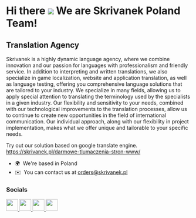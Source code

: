 Hi there ![](https://user-images.githubusercontent.com/18350557/176309783-0785949b-9127-417c-8b55-ab5a4333674e.gif) We are Skrivanek Poland Team!
========================================================================================================================================

Translation Agency
------------------

Skrivanek is a highly dynamic language agency, where we combine innovation and our passion for languages with professionalism and friendly service. In addition to interpreting and written translations, we also specialize in game localization, website and application translation, as well as language testing, offering you comprehensive language solutions that are tailored to your industry. We specialize in many fields, allowing us to apply special attention to translating the terminology used by the specialists in a given industry. Our flexibility and sensitivity to your needs, combined with our technological improvements to the translation processes, allow us to continue to create new opportunities in the field of international communication. Our individual approach, along with our flexibility in project implementation, makes what we offer unique and tailorable to your specific needs.

Try out our solution based on google translate engine.
https://skrivanek.pl/darmowe-tlumaczenia-stron-www/

* 🌍  We're based in Poland
* ✉️  You can contact us at [orders@skrivanek.pl](mailto:orders@skrivanek.pl)


### Socials

<p align="left"> <a href="https://www.github.com/SkrivanekPL" target="_blank" rel="noreferrer"> <picture> <source media="(prefers-color-scheme: dark)" srcset="https://raw.githubusercontent.com/danielcranney/readme-generator/main/public/icons/socials/github-dark.svg" /> <source media="(prefers-color-scheme: light)" srcset="https://raw.githubusercontent.com/danielcranney/readme-generator/main/public/icons/socials/github.svg" /> <img src="https://raw.githubusercontent.com/danielcranney/readme-generator/main/public/icons/socials/github.svg" width="32" height="32" /> </picture> </a> <a href="http://www.instagram.com//skrivanek_official/" target="_blank" rel="noreferrer"> <picture> <source media="(prefers-color-scheme: dark)" srcset="undefined" /> <source media="(prefers-color-scheme: light)" srcset="https://raw.githubusercontent.com/danielcranney/readme-generator/main/public/icons/socials/instagram.svg" /> <img src="https://raw.githubusercontent.com/danielcranney/readme-generator/main/public/icons/socials/instagram.svg" width="32" height="32" /> </picture> </a> <a href="https://www.linkedin.com/in/company/skrivanek-poland" target="_blank" rel="noreferrer"> <picture> <source media="(prefers-color-scheme: dark)" srcset="https://raw.githubusercontent.com/danielcranney/readme-generator/main/public/icons/socials/linkedin-dark.svg" /> <source media="(prefers-color-scheme: light)" srcset="https://raw.githubusercontent.com/danielcranney/readme-generator/main/public/icons/socials/linkedin.svg" /> <img src="https://raw.githubusercontent.com/danielcranney/readme-generator/main/public/icons/socials/linkedin.svg" width="32" height="32" /> </picture> </a> <a href="https://www.youtube.com/c/SkrivanekPl/featured" target="_blank" rel="noreferrer"> <picture> <source media="(prefers-color-scheme: dark)" srcset="undefined" /> <source media="(prefers-color-scheme: light)" srcset="https://raw.githubusercontent.com/danielcranney/readme-generator/main/public/icons/socials/youtube.svg" /> <img src="https://raw.githubusercontent.com/danielcranney/readme-generator/main/public/icons/socials/youtube.svg" width="32" height="32" /> </picture> </a></p>
